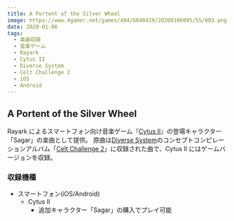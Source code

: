 ```yaml
---
title: A Portent of the Silver Wheel
image: https://www.4gamer.net/games/404/G040419/20200106095/SS/003.png
date: 2020-01-06
tags:
  - 楽曲収録
  - 音楽ゲーム
  - Rayark
  - Cytus II
  - Diverse System
  - Celt Challenge 2
  - iOS
  - Android
---
```


## A Portent of the Silver Wheel

Rayark によるスマートフォン向け音楽ゲーム『[Cytus II](https://www.rayark.com/g/cytus2/)』の登場キャラクター「Sagar」の楽曲として提供。
原曲は[Diverse System](http://diverse.jp/)のコンセプトコンピレーションアルバム「[Celt Challenge 2](http://diverse.jp/dvsp-0203/)」に収録された曲で、Cytus II にはゲームバージョンを収録。

### 収録機種

- スマートフォン(iOS/Android)
  - Cytus II
    - 追加キャラクター「Sagar」の購入でプレイ可能
